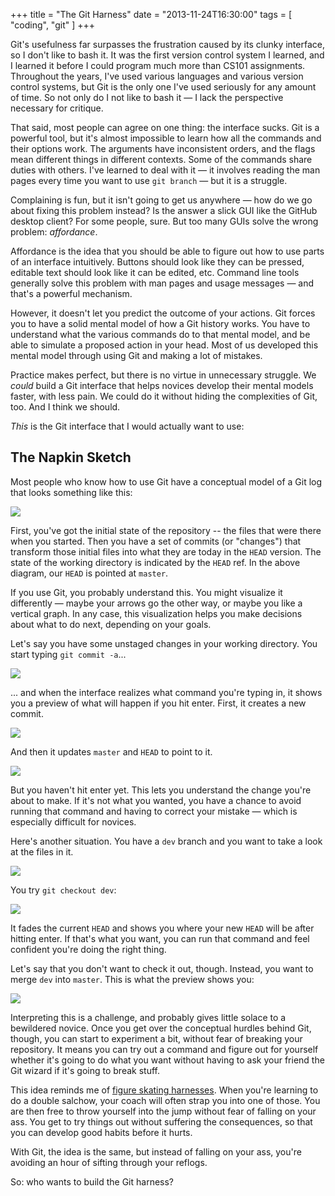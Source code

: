 +++
title = "The Git Harness"
date = "2013-11-24T16:30:00"
tags = [ "coding", "git" ]
+++

Git's usefulness far surpasses the frustration caused by its clunky interface, so I don't like to bash it. It was the first version control system I learned, and I learned it before I could program much more than CS101 assignments. Throughout the years, I've used various languages and various version control systems, but Git is the only one I've used seriously for any amount of time. So not only do I not like to bash it — I lack the perspective necessary for critique.

That said, most people can agree on one thing: the interface sucks. Git is a powerful tool, but it's almost impossible to learn how all the commands and their options work. The arguments have inconsistent orders, and the flags mean different things in different contexts. Some of the commands share duties with others. I've learned to deal with it — it involves reading the man pages every time you want to use `git branch` — but it is a struggle.

Complaining is fun, but it isn't going to get us anywhere —  how do we go about fixing this problem instead? Is the answer a slick GUI like the GitHub desktop client? For some people, sure. But too many GUIs solve the wrong problem: *affordance*.

Affordance is the idea that you should be able to figure out how to use parts of an interface intuitively. Buttons should look like they can be pressed, editable text should look like it can be edited, etc. Command line tools generally solve this problem with man pages and usage messages — and that's a powerful mechanism.

However, it doesn't let you predict the outcome of your actions. Git forces you to have a solid mental model of how a Git history works. You have to understand what the various commands do to that mental model, and be able to simulate a proposed action in your head. Most of us developed this mental model through using Git and making a lot of mistakes.

Practice makes perfect, but there is no virtue in unnecessary struggle. We *could* build a Git interface that helps novices develop their mental models faster, with less pain. We could do it without hiding the complexities of Git, too. And I think we should.

*This* is the Git interface that I would actually want to use:

## The Napkin Sketch

Most people who know how to use Git have a conceptual model of a Git log that looks something like this:

![](/img/git-diagrams/basic-vis.png)

First, you've got the initial state of the repository -- the files that were there when you started. Then you have a set of commits (or "changes") that transform those initial files into what they are today in the `HEAD` version. The state of the working directory is indicated by the `HEAD` ref. In the above diagram, our `HEAD` is pointed at `master`.

If you use Git, you probably understand this. You might visualize it differently — maybe your arrows go the other way, or maybe you like a vertical graph. In any case, this visualization helps you make decisions about what to do next, depending on your goals.

Let's say you have some unstaged changes in your working directory. You start typing `git commit -a`...

![](/img/git-diagrams/adding-a-commit-start-typing.png)

... and when the interface realizes what command you're typing in, it shows you a preview of what will happen if you hit enter. First, it creates a new commit.

![](/img/git-diagrams/adding-a-commit-pre-refmove.png)

And then it updates `master` and `HEAD` to point to it.

![](/img/git-diagrams/adding-a-commit.png)

But you haven't hit enter yet. This lets you understand the change you're about to make. If it's not what you wanted, you have a chance to avoid running that command and having to correct your mistake — which is especially difficult for novices.

Here's another situation. You have a `dev` branch and you want to take a look at the files in it.

![](/img/git-diagrams/basic-branch-vis.png)

You try `git checkout dev`:

![](/img/git-diagrams/checking-out-a-branch-typing.png)

It fades the current `HEAD` and shows you where your new `HEAD` will be after hitting enter. If that's what you want, you can run that command and feel confident you're doing the right thing.

Let's say that you don't want to check it out, though. Instead, you want to merge `dev` into `master`. This is what the preview shows you:

![](/img/git-diagrams/git-merge.png)

Interpreting this is a challenge, and probably gives little solace to a bewildered novice. Once you get over the conceptual hurdles behind Git, though, you can start to experiment a bit, without fear of breaking your repository. It means you can try out a command and figure out for yourself whether it's going to do what you want without having to ask your friend the Git wizard if it's going to break stuff.

This idea reminds me of [figure skating harnesses](http://www.jumpharness.com/skate%20harness%20system.jpg). When you're learning to do a double salchow, your coach will often strap you into one of those. You are then free to throw yourself into the jump without fear of falling on your ass. You get to try things out without suffering the consequences, so that you can develop good habits before it hurts.

With Git, the idea is the same, but instead of falling on your ass,
you're avoiding an hour of sifting through your reflogs.

So: who wants to build the Git harness?
